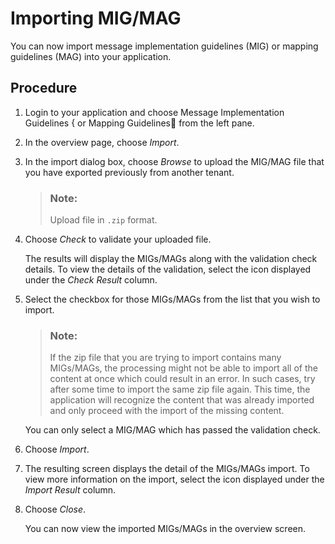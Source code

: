 <!-- loio7139aadbf374431aa626a4003c94c72e -->

<link rel="stylesheet" type="text/css" href="../css/sap-icons.css"/>

# Importing MIG/MAG

You can now import message implementation guidelines \(MIG\) or mapping guidelines \(MAG\) into your application.



<a name="loio7139aadbf374431aa626a4003c94c72e__section_ykz_zgd_4tb"/>

## Procedure

1.  Login to your application and choose Message Implementation Guidelines <span class="SAP-icons-V5"></span> or Mapping Guidelines:open_book: from the left pane.

2.  In the overview page, choose *Import*.
3.  In the import dialog box, choose *Browse* to upload the MIG/MAG file that you have exported previously from another tenant.

    > ### Note:  
    > Upload file in `.zip` format.

4.  Choose *Check* to validate your uploaded file.

    The results will display the MIGs/MAGs along with the validation check details. To view the details of the validation, select the icon displayed under the *Check Result* column.

5.  Select the checkbox for those MIGs/MAGs from the list that you wish to import.

    > ### Note:  
    > If the zip file that you are trying to import contains many MIGs/MAGs, the processing might not be able to import all of the content at once which could result in an error. In such cases, try after some time to import the same zip file again. This time, the application will recognize the content that was already imported and only proceed with the import of the missing content.

    You can only select a MIG/MAG which has passed the validation check.

6.  Choose *Import*.
7.  The resulting screen displays the detail of the MIGs/MAGs import. To view more information on the import, select the icon displayed under the *Import Result* column.
8.  Choose *Close*.

    You can now view the imported MIGs/MAGs in the overview screen.


